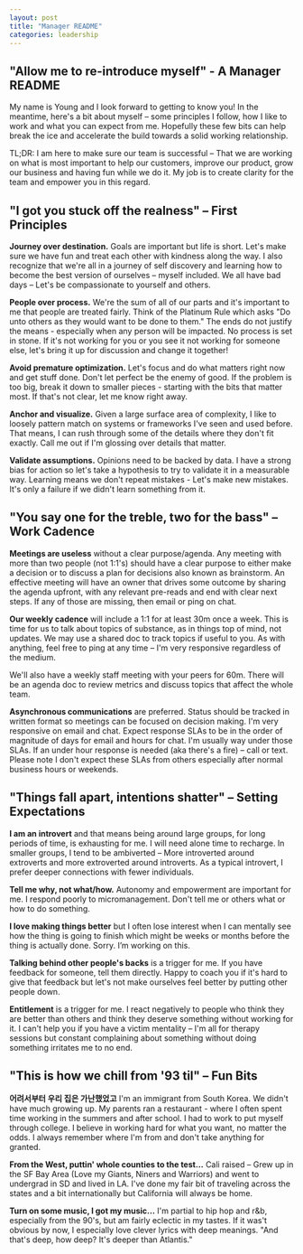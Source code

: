 ```yaml
---
layout: post
title: "Manager README"
categories: leadership
---
```


## "Allow me to re-introduce myself" - A Manager README

My name is Young and I look forward to getting to know you! In the meantime, here's a bit about myself – some principles I follow, how I like to work and what you can expect from me. Hopefully these few bits can help break the ice and accelerate the build towards a solid working relationship.

TL;DR: I am here to make sure our team is successful – That we are working on what is most important to help our customers, improve our product, grow our business and having fun while we do it. My job is to create clarity for the team and empower you in this regard.

## "I got you stuck off the realness" – First Principles

**Journey over destination.** Goals are important but life is short. Let's make sure we have fun and treat each other with kindness along the way. I also recognize that we're all in a journey of self discovery and learning how to become the best version of ourselves – myself included. We all have bad days – Let's be compassionate to yourself and others.

**People over process.** We're the sum of all of our parts and it's important to me that people are treated fairly. Think of the Platinum Rule which asks "Do unto others as they would want to be done to them." The ends do not justify the means - especially when any person will be impacted. No process is set in stone. If it's not working for you or you see it not working for someone else, let's bring it up for discussion and change it together!

**Avoid premature optimization.** Let's focus and do what matters right now and get stuff done. Don't let perfect be the enemy of good. If the problem is too big, break it down to smaller pieces - starting with the bits that matter most. If that's not clear, let me know right away.

**Anchor and visualize.** Given a large surface area of complexity, I like to loosely pattern match on systems or frameworks I've seen and used before. That means, I can rush through some of the details where they don't fit exactly. Call me out if I'm glossing over details that matter.

**Validate assumptions.** Opinions need to be backed by data. I have a strong bias for action so let's take a hypothesis to try to validate it in a measurable way. Learning means we don't repeat mistakes - Let's make new mistakes. It's only a failure if we didn't learn something from it.

## "You say one for the treble, two for the bass" – Work Cadence

**Meetings are useless** without a clear purpose/agenda. Any meeting with more than two people (not 1:1's) should have a clear purpose to either make a decision or to discuss a plan for decisions also known as brainstorm. An effective meeting will have an owner that drives some outcome by sharing the agenda upfront, with any relevant pre-reads and end with clear next steps. If any of those are missing, then email or ping on chat.

**Our weekly cadence** will include a 1:1 for at least 30m once a week. This is time for us to talk about topics of substance, as in things top of mind, not updates. We may use a shared doc to track topics if useful to you. As with anything, feel free to ping at any time – I'm very responsive regardless of the medium.

We'll also have a weekly staff meeting with your peers for 60m. There will be an agenda doc to review metrics and discuss topics that affect the whole team.

**Asynchronous communications** are preferred. Status should be tracked in written format so meetings can be focused on decision making. I'm very responsive on email and chat. Expect response SLAs to be in the order of magnitude of days for email and hours for chat. I'm usually way under those SLAs. If an under hour response is needed (aka there's a fire) – call or text. Please note I don't expect these SLAs from others especially after normal business hours or weekends. 

## "Things fall apart, intentions shatter" – Setting Expectations

**I am an introvert** and that means being around large groups, for long periods of time, is exhausting for me. I will need alone time to recharge. In smaller groups, I tend to be ambiverted – More introverted around extroverts and more extroverted around introverts. As a typical introvert, I prefer deeper connections with fewer individuals.

**Tell me why, not what/how.** Autonomy and empowerment are important for me. I respond poorly to micromanagement. Don't tell me or others what or how to do something. 

**I love making things better** but I often lose interest when I can mentally see how the thing is going to finish which might be weeks or months before the thing is actually done.  Sorry. I’m working on this.

**Talking behind other people's backs** is a trigger for me. If you have feedback for someone, tell them directly. Happy to coach you if it's hard to give that feedback but let's not make ourselves feel better by putting other people down. 

**Entitlement** is a trigger for me. I react negatively to people who think they are better than others and think they deserve something without working for it. I can't help you if you have a victim mentality – I'm all for therapy sessions but constant complaining about something without doing something irritates me to no end. 

## "This is how we chill from '93 til" – Fun Bits

**어려서부터 우리 집은 가난했었고** I'm an immigrant from South Korea. We didn't have much growing up. My parents ran a restaurant - where I often spent time working in the summers and after school. I had to work to put myself through college. I believe in working hard for what you want, no matter the odds. I always remember where I'm from and don't take anything for granted.

**From the West, puttin' whole counties to the test...** Cali raised – Grew up in the SF Bay Area (Love my Giants, Niners and Warriors) and went to undergrad in SD and lived in LA. I've done my fair bit of traveling across the states and a bit internationally but California will always be home.

**Turn on some music, I got my music...** I'm partial to hip hop and r&b, especially from the 90's, but am fairly eclectic in my tastes. If it was't obvious by now, I especially love clever lyrics with deep meanings. "And that's deep, how deep? It's deeper than Atlantis."